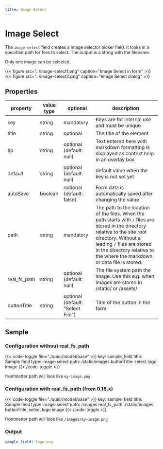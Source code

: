 ```yaml
---
title: Image Select
---
```


# Image Select

The `image-select` field creates a image selector picker field. It looks in a specified path for files to select.
The output is a string with the filename.

Only one image can be selected.

{{< figure src="../image-select1.png" caption="Image Select in form" >}}
{{< figure src="../image-select2.png" caption="Image Select dialog" >}}

## Properties

| property     | value type | optional                          | description                                                                                                                                                                                                                                                    |
|------------- |------------|-----------------------------------|----------------------------------------------------------------------------------------------------------------------------------------------------------------------------------------------------------------------------------------------------------------|
| key          | string     | mandatory                         | Keys are for internal use and must be unique                                                                                                                                                                                                                   |
| title        | string     | optional                          | The title of the element                                                                                                                                                                                                                                       |
| tip          | string     | optional (default: null)          | Text entered here with markdown formatting is displayed as context help in an overlay box                                                                                                                                                                      |
| default      | string     | optional (default: null)          | default value when the key is not set yet                                                                                                                                                                                                                      |
| autoSave     | boolean    | optional (default: false)         | Form data is automatically saved after changing the value                                                                                                                                                                                                      |
| path         | string     | mandatory                         | The path to the location of the files. When the path starts with `/` files are stored in the directory relative to the site root directory. Without a leading `/` files are stored in the directory relative to the where the markdown or data file is stored. |
| real_fs_path | string     | optional (default: null)          | The file system path the image. Use this e.g. when images are stored in /static/ or /assets/                                                                                                                                                                   |
| buttonTitle  | string     | optional (default: "Select File") | Title of the button in the form.                                                                                                                                                                                                                               |

## Sample

### Configuration without real_fs_path

{{< code-toggle file="./quiqr/model/base" >}}
key: sample_field
title: Sample field
type: image-select
path: /static/images
buttonTitle: select logo image
{{< /code-toggle >}}

frontmatter path will look like `my-image.png`

### Configuration with real_fs_path (from 0.18.x)

{{< code-toggle file="./quiqr/model/base" >}}
key: sample_field
title: Sample field
type: image-select
path: /images
real_fs_path: /static/images
buttonTitle: select logo image
{{< /code-toggle >}}

frontmatter path will look like `/images/my-image.png`

### Output

```yaml
sample_field: logo.png
```
